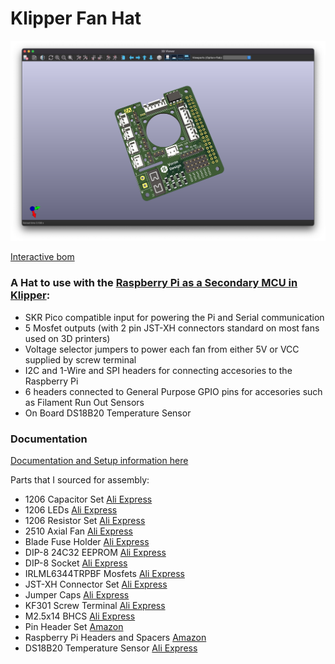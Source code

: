 # Klipper Fan Hat

![Klipper Fan Hat Front](Images/klipper-fan-hat-front.jpg)

[Interactive bom](https://klipper-fan-hat.mikethomas.info/)

### A Hat to use with the [Raspberry Pi as a Secondary MCU in Klipper](https://www.klipper3d.org/RPi_microcontroller.html):
- SKR Pico compatible input for powering the Pi and Serial communication
- 5 Mosfet outputs (with 2 pin JST-XH connectors standard on most fans used on 3D printers)
- Voltage selector jumpers to power each fan from either 5V or VCC supplied by screw terminal
- I2C and 1-Wire and SPI headers for connecting accesories to the Raspberry Pi
- 6 headers connected to General Purpose GPIO pins for accesories such as Filament Run Out Sensors
- On Board DS18B20 Temperature Sensor

### Documentation

[Documentation and Setup information here](Documentation/README.md)

 Parts that I sourced for assembly:
- 1206 Capacitor Set [Ali Express](https://www.aliexpress.com/item/1005002907508304.html)
- 1206 LEDs [Ali Express](https://www.aliexpress.com/item/1005003836509392.html)
- 1206 Resistor Set [Ali Express](https://www.aliexpress.com/item/33029877427.html)
- 2510 Axial Fan [Ali Express](https://www.aliexpress.com/item/32807610078.html)
- Blade Fuse Holder [Ali Express](https://www.aliexpress.com/item/1005003194700697.html)
- DIP-8 24C32 EEPROM [Ali Express](https://www.aliexpress.com/item/33036366759.html)
- DIP-8 Socket [Ali Express](https://www.aliexpress.com/item/1005001650813894.html)
- IRLML6344TRPBF Mosfets [Ali Express](https://www.aliexpress.com/item/1005004711783484.html)
- JST-XH Connector Set [Ali Express](https://www.aliexpress.com/item/33000442968.html)
- Jumper Caps [Ali Express](https://www.aliexpress.com/item/1005004482029258.html)
- KF301 Screw Terminal [Ali Express](https://www.aliexpress.com/item/1005003311688833.html)
- M2.5x14 BHCS [Ali Express](https://www.aliexpress.com/item/1005004123548619.html)
- Pin Header Set [Amazon](https://www.amazon.co.uk/gp/product/B07CWSXY7P)
- Raspberry Pi Headers and Spacers [Amazon](https://www.amazon.co.uk/gp/product/B07PHBTTGV)
- DS18B20 Temperature Sensor [Ali Express](https://www.aliexpress.com/item/1783091649.html)
